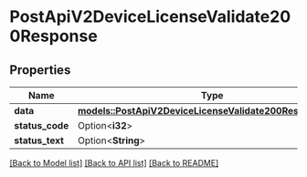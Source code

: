 # PostApiV2DeviceLicenseValidate200Response

## Properties

Name | Type | Description | Notes
------------ | ------------- | ------------- | -------------
**data** | [**models::PostApiV2DeviceLicenseValidate200ResponseData**](post_api_v2_device_license_validate_200_response_data.md) |  | 
**status_code** | Option<**i32**> |  | [optional]
**status_text** | Option<**String**> |  | [optional]

[[Back to Model list]](../README.md#documentation-for-models) [[Back to API list]](../README.md#documentation-for-api-endpoints) [[Back to README]](../README.md)


